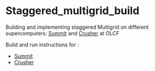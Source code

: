 # Staggered_multigrid_build
Building and implementing staggered Multigrid on different supercomputers: [Summit](https://www.olcf.ornl.gov/summit/) and [Crusher](https://docs.olcf.ornl.gov/systems/crusher_quick_start_guide.html) at OLCF


Build and run instructions for : 
* [Summit](https://github.com/vmos1/Staggered_multigrid_build/blob/main/build_summit/README.md)
* [Crusher](https://github.com/vmos1/Staggered_multigrid_build/blob/main/build_summit/README.md)


